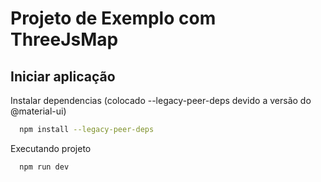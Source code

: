 # Projeto de Exemplo com ThreeJsMap

## Iniciar aplicação

Instalar dependencias (colocado --legacy-peer-deps devido a versão do @material-ui)
```bash
  npm install --legacy-peer-deps
```

Executando projeto
```bash
  npm run dev
```